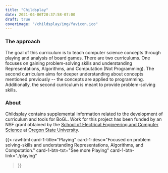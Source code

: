 ```yaml
---
title: "Childsplay"
date: 2021-04-06T20:37:58-07:00
draft: true
coverimage: "/childsplay/img/favicon.ico"
---
```


### The approach
The goal of this curriculum is to teach computer science concepts through playing and analysis of board games. There are two curriculums. One focuses on gaining problem-solving skills and understanding Representations, Algorithms, and Computation (Not Programming). The second curriculum aims for deeper understanding about concepts mentioned previously -- the concepts are applied to programming. Additionally, the second curriculum is meant to provide problem-solving skills.


### About
Childsplay contains supplemental information related to the development of curriculum and tools
for BoGL. Work for this project has been funded by an NSF grant obtained by the [School of
Electrical Engineering and Computer Science](https://eecs.oregonstate.edu/) at [Oregon State University](https://oregonstate.edu/).

<!-- {{< center-img src="../img/bogl.png" width="600" >}} -->

<!-- Large buttons at bottom of bage/supplemental nav bar -->
{{< rawhtml 
  card-1-title="Playing" 
  card-1-desc="Focused on problem solving-skills and understanding Representations, Algorithms, and Computation."
  card-1-btn-txt="See more Playing"
  card-1-btn-link="./playing"
>}}
